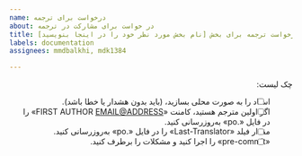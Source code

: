 ```yaml
---
name: درخواست برای ترجمه
about: در خواست برای مشارکت در ترجمه
title: درخواست ترجمه برای بخش [نام بخش مورد نظر خود را در اینجا بنویسید]
labels: documentation
assignees: mmdbalkhi, mdk1384

---
```


<div dir="rtl">
<!--قبل از باز کردن یک PR، مطمئن شوید که ادعا کرده اید که یک فایل را ترجمه کرده اید
نام کاربری خود را پس از ورود فایل در README.md اضافه کنید.-->


چک لیست:

- [ ] اسناد را به صورت محلی بسازید، (باید بدون هشدار یا خطا باشد).
- [ ] اگر اولین مترجم هستید، کامنت «FIRST AUTHOR <EMAIL@ADDRESS>» را در فایل «.po» به‌روزرسانی کنید.
- [ ] مقدار فیلد «Last-Translator» را در فایل «.po» به‌روزرسانی کنید.
- [ ]  «pre-commit» را اجرا کنید و مشکلات را برطرف کنید.

</div>
